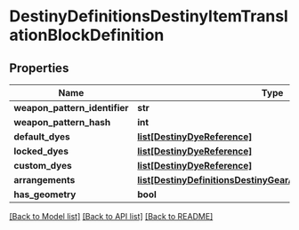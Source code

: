 # DestinyDefinitionsDestinyItemTranslationBlockDefinition

## Properties
Name | Type | Description | Notes
------------ | ------------- | ------------- | -------------
**weapon_pattern_identifier** | **str** |  | [optional] 
**weapon_pattern_hash** | **int** |  | [optional] 
**default_dyes** | [**list[DestinyDyeReference]**](DestinyDyeReference.md) |  | [optional] 
**locked_dyes** | [**list[DestinyDyeReference]**](DestinyDyeReference.md) |  | [optional] 
**custom_dyes** | [**list[DestinyDyeReference]**](DestinyDyeReference.md) |  | [optional] 
**arrangements** | [**list[DestinyDefinitionsDestinyGearArtArrangementReference]**](DestinyDefinitionsDestinyGearArtArrangementReference.md) |  | [optional] 
**has_geometry** | **bool** |  | [optional] 

[[Back to Model list]](../README.md#documentation-for-models) [[Back to API list]](../README.md#documentation-for-api-endpoints) [[Back to README]](../README.md)


